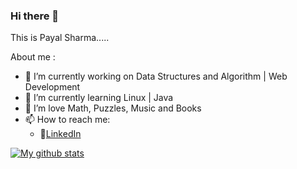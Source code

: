 ### Hi there 👋

This is Payal Sharma.....

About me :

- 🔭 I’m currently working on Data Structures and Algorithm | Web Development
- 🌱 I’m currently learning Linux | Java
- 👯 I’m love Math, Puzzles, Music and Books
- 📫 How to reach me:
   - 🏢[LinkedIn](https://www.linkedin.com/in/payal-sharma-04/)


[![My github stats](https://github-readme-stats.vercel.app/api?username=payal-s04&count_private=true&show_icons=true&theme=radical&hide_rank=false)](https://github.com/anuraghazra/github-readme-stats)


<!-- [![Top Langs](https://github-readme-stats.vercel.app/api/top-langs/?username=payal-s04)](https://github.com/anuraghazra/github-readme-stats) -->
